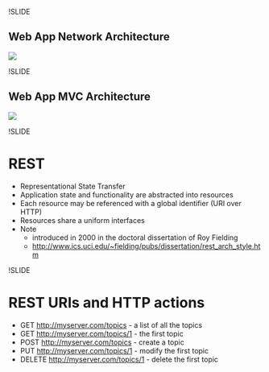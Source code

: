 !SLIDE

## Web App Network Architecture

![](img/web-application.png)

!SLIDE

## Web App MVC Architecture

![](img/mvc_simple.png)

!SLIDE

# REST

- Representational State Transfer
- Application state and functionality are abstracted into resources
- Each resource may be referenced with a global identifier (URI over HTTP)
- Resources share a uniform interfaces
- Note
  - introduced in 2000 in the doctoral dissertation of Roy Fielding
  - http://www.ics.uci.edu/~fielding/pubs/dissertation/rest_arch_style.htm

!SLIDE

# REST URIs and HTTP actions

- GET http://myserver.com/topics - a list of all the topics
- GET http://myserver.com/topics/1 - the first topic
- POST http://myserver.com/topics - create a topic
- PUT http://myserver.com/topics/1 - modify the first topic
- DELETE http://myserver.com/topics/1 - delete the first topic
